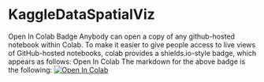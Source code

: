 # KaggleDataSpatialViz
Open In Colab Badge
Anybody can open a copy of any github-hosted notebook within Colab. To make it easier to give people access to live views of GitHub-hosted notebooks, colab provides a shields.io-style badge, which appears as follows:
Open In Colab
The markdown for the above badge is the following:
[![Open In Colab](https://colab.research.google.com/assets/colab-badge.svg)](https://colab.research.google.com/github/programmer910/KaggleDataSpatialViz/blob/main/KaggleData_SpatialViz.ipynb)



